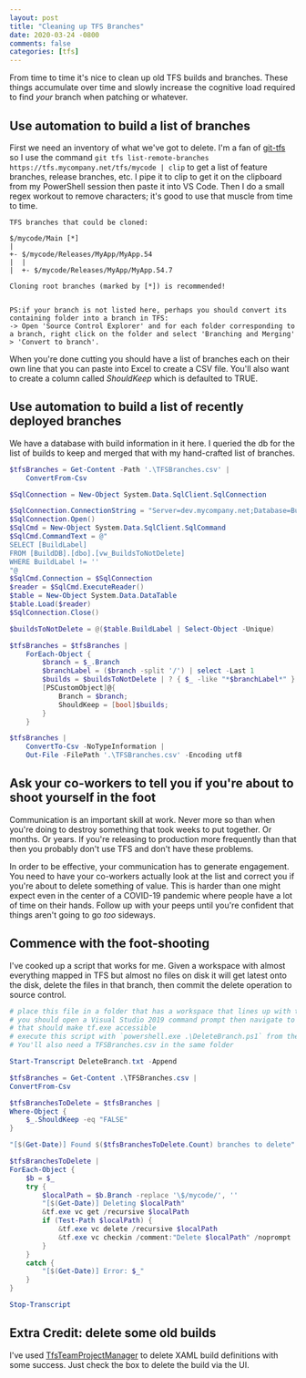 ```yaml
---
layout: post
title: "Cleaning up TFS Branches"
date: 2020-03-24 -0800
comments: false
categories: [tfs]
---
```


From time to time it's nice to clean up old TFS builds and branches.  These things accumulate over time and slowly increase the cognitive load required to find _your_ branch when patching or whatever.

## Use automation to build a list of branches

First we need an inventory of what we've got to delete.  I'm a fan of [git-tfs](https://github.com/git-tfs/git-tfs) so I use the command `git tfs list-remote-branches https://tfs.mycompany.net/tfs/mycode | clip` to get a list of feature branches, release branches, etc.  I pipe it to clip to get it on the clipboard from my PowerShell session then paste it into VS Code.  Then I do a small regex workout to remove characters; it's good to use that muscle from time to time.

```text
TFS branches that could be cloned:

$/mycode/Main [*]
|
+- $/mycode/Releases/MyApp/MyApp.54
|  |
|  +- $/mycode/Releases/MyApp/MyApp.54.7

Cloning root branches (marked by [*]) is recommended!


PS:if your branch is not listed here, perhaps you should convert its containing folder into a branch in TFS:
-> Open 'Source Control Explorer' and for each folder corresponding to a branch, right click on the folder and select 'Branching and Merging' > 'Convert to branch'.
```

When you're done cutting you should have a list of branches each on their own line that you can paste into Excel to create a CSV file.  You'll also want to create a column called *ShouldKeep* which is defaulted to TRUE.

## Use automation to build a list of recently deployed branches

We have a database with build information in it here.  I queried the db for the list of builds to keep and merged that with my hand-crafted list of branches.

```powershell
$tfsBranches = Get-Content -Path '.\TFSBranches.csv' |
    ConvertFrom-Csv

$SqlConnection = New-Object System.Data.SqlClient.SqlConnection

$SqlConnection.ConnectionString = "Server=dev.mycompany.net;Database=BuildDb;Integrated Security=True"
$SqlConnection.Open()
$SqlCmd = New-Object System.Data.SqlClient.SqlCommand
$SqlCmd.CommandText = @"
SELECT [BuildLabel]
FROM [BuildDB].[dbo].[vw_BuildsToNotDelete]
WHERE BuildLabel != ''
"@
$SqlCmd.Connection = $SqlConnection
$reader = $SqlCmd.ExecuteReader()
$table = New-Object System.Data.DataTable
$table.Load($reader)
$SqlConnection.Close()

$buildsToNotDelete = @($table.BuildLabel | Select-Object -Unique)

$tfsBranches = $tfsBranches |
    ForEach-Object {
        $branch = $_.Branch
        $branchLabel = ($branch -split '/') | select -Last 1
        $builds = $buildsToNotDelete | ? { $_ -like "*$branchLabel*" }
        [PSCustomObject]@{
            Branch = $branch;
            ShouldKeep = [bool]$builds;
        }
    }

$tfsBranches |
    ConvertTo-Csv -NoTypeInformation |
    Out-File -FilePath '.\TFSBranches.csv' -Encoding utf8
```

## Ask your co-workers to tell you if you're about to shoot yourself in the foot

Communication is an important skill at work.  Never more so than when you're doing to destroy something that took weeks to put together.  Or months.  Or years.  If you're releasing to production more frequently than that then you probably don't use TFS and don't have these problems.

In order to be effective, your communication has to generate engagement.  You need to have your co-workers actually look at the list and correct you if you're about to delete something of value.  This is harder than one might expect even in the center of a COVID-19 pandemic where people have a lot of time on their hands.  Follow up with your peeps until you're confident that things aren't going to go _too_ sideways.

## Commence with the foot-shooting

I've cooked up a script that works for me.  Given a workspace with almost everything mapped in TFS but almost no files on disk it will get latest onto the disk, delete the files in that branch, then commit the delete operation to source control.

```powershell
# place this file in a folder that has a workspace that lines up with the $localpath variables listed
# you should open a Visual Studio 2019 command prompt then navigate to this directory
# that should make tf.exe accessible
# execute this script with `powershell.exe .\DeleteBranch.ps1` from the commandline
# You'll also need a TFSBranches.csv in the same folder

Start-Transcript DeleteBranch.txt -Append

$tfsBranches = Get-Content .\TFSBranches.csv |
ConvertFrom-Csv

$tfsBranchesToDelete = $tfsBranches |
Where-Object {
    $_.ShouldKeep -eq "FALSE"
}

"[$(Get-Date)] Found $($tfsBranchesToDelete.Count) branches to delete"

$tfsBranchesToDelete |
ForEach-Object {
    $b = $_
    try {
        $localPath = $b.Branch -replace '\$/mycode/', ''
        "[$(Get-Date)] Deleting $localPath"
        &tf.exe vc get /recursive $localPath
        if (Test-Path $localPath) {
            &tf.exe vc delete /recursive $localPath
            &tf.exe vc checkin /comment:"Delete $localPath" /noprompt
        }
    }
    catch {
        "[$(Get-Date)] Error: $_"
    }
}

Stop-Transcript
```

## Extra Credit: delete some old builds

I've used [TfsTeamProjectManager](https://github.com/jelledruyts/TfsTeamProjectManager) to delete XAML build definitions with some success.  Just check the box to delete the build via the UI.
